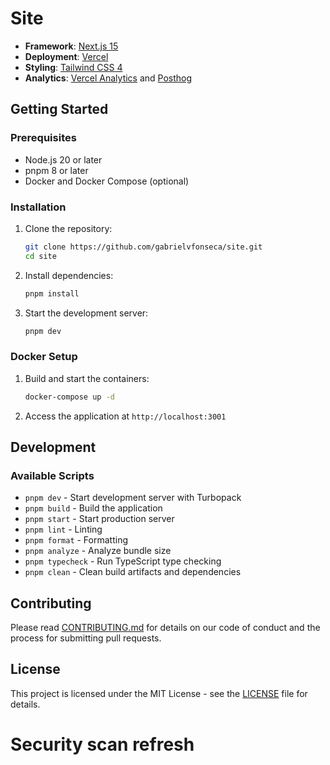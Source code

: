 # Site

- **Framework**: [Next.js 15](https://nextjs.org/)
- **Deployment**: [Vercel](https://vercel.com)
- **Styling**: [Tailwind CSS 4](https://tailwindcss.com)
- **Analytics**: [Vercel Analytics](https://vercel.com/analytics) and [Posthog](https://posthog.com)

## Getting Started

### Prerequisites

- Node.js 20 or later
- pnpm 8 or later
- Docker and Docker Compose (optional)

### Installation

1. Clone the repository:
   ```bash
   git clone https://github.com/gabrielvfonseca/site.git
   cd site
   ```

2. Install dependencies:
   ```bash
   pnpm install
   ```

3. Start the development server:
   ```bash
   pnpm dev
   ```

### Docker Setup

1. Build and start the containers:
   ```bash
   docker-compose up -d
   ```

2. Access the application at `http://localhost:3001`

## Development

### Available Scripts

- `pnpm dev` - Start development server with Turbopack
- `pnpm build` - Build the application
- `pnpm start` - Start production server
- `pnpm lint` - Linting
- `pnpm format` - Formatting
- `pnpm analyze` - Analyze bundle size
- `pnpm typecheck` - Run TypeScript type checking
- `pnpm clean` - Clean build artifacts and dependencies

## Contributing

Please read [CONTRIBUTING.md](CONTRIBUTING.md) for details on our code of conduct and the process for submitting pull requests.

## License

This project is licensed under the MIT License - see the [LICENSE](LICENSE.md) file for details.
# Security scan refresh
